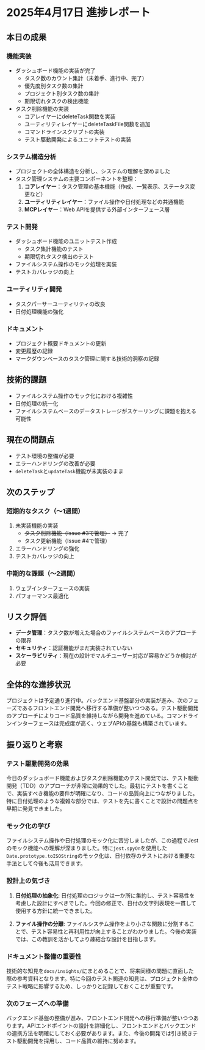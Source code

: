 # 2025年4月17日 進捗レポート

## 本日の成果

### 機能実装
- ダッシュボード機能の実装が完了
  - タスク数のカウント集計（未着手、進行中、完了）
  - 優先度別タスク数の集計
  - プロジェクト別タスク数の集計
  - 期限切れタスクの検出機能
- タスク削除機能の実装
  - コアレイヤーにdeleteTask関数を実装
  - ユーティリティレイヤーにdeleteTaskFile関数を追加
  - コマンドラインスクリプトの実装
  - テスト駆動開発によるユニットテストの実装

### システム構造分析
- プロジェクトの全体構造を分析し、システムの理解を深めました
- タスク管理システムの主要コンポーネントを整理：
  1. **コアレイヤー**：タスク管理の基本機能（作成、一覧表示、ステータス変更など）
  2. **ユーティリティレイヤー**：ファイル操作や日付処理などの共通機能
  3. **MCPレイヤー**：Web APIを提供する外部インターフェース層

### テスト開発
- ダッシュボード機能のユニットテスト作成
  - タスク集計機能のテスト
  - 期限切れタスク検出のテスト
- ファイルシステム操作のモック処理を実装
- テストカバレッジの向上

### ユーティリティ開発
- タスクパーサーユーティリティの改良
- 日付処理機能の強化

### ドキュメント
- プロジェクト概要ドキュメントの更新
- 変更履歴の記録
- マークダウンベースのタスク管理に関する技術的洞察の記録

## 技術的課題
- ファイルシステム操作のモック化における複雑性
- 日付処理の統一化
- ファイルシステムベースのデータストレージがスケーリングに課題を抱える可能性

## 現在の問題点
- テスト環境の整備が必要
- エラーハンドリングの改善が必要
- `deleteTask`と`updateTask`機能が未実装のまま

## 次のステップ

### 短期的なタスク（〜1週間）
1. 未実装機能の実装
   - ~~タスク削除機能（Issue #3で管理）~~ → 完了
   - タスク更新機能（Issue #4で管理）
2. エラーハンドリングの強化
3. テストカバレッジの向上

### 中期的な課題（〜2週間）
1. ウェブインターフェースの実装
2. パフォーマンス最適化

## リスク評価

- **データ管理**：タスク数が増えた場合のファイルシステムベースのアプローチの限界
- **セキュリティ**：認証機能がまだ実装されていない
- **スケーラビリティ**：現在の設計でマルチユーザー対応が容易かどうか検討が必要

## 全体的な進捗状況
プロジェクトは予定通り進行中。バックエンド基盤部分の実装が進み、次のフェーズであるフロントエンド開発へ移行する準備が整いつつある。テスト駆動開発のアプローチによりコード品質を維持しながら開発を進めている。コマンドラインインターフェースは完成度が高く、ウェブAPIの基盤も構築されています。

## 振り返りと考察

### テスト駆動開発の効果
今日のダッシュボード機能およびタスク削除機能のテスト開発では、テスト駆動開発（TDD）のアプローチが非常に効果的でした。最初にテストを書くことで、実装すべき機能の要件が明確になり、コードの品質向上につながりました。特に日付処理のような複雑な部分では、テストを先に書くことで設計の問題点を早期に発見できました。

### モック化の学び
ファイルシステム操作や日付処理のモック化に苦労しましたが、この過程でJestのモック機能への理解が深まりました。特に`jest.spyOn`を使用した`Date.prototype.toISOString`のモック化は、日付依存のテストにおける重要な手法として今後も活用できます。

### 設計上の気づき
1. **日付処理の抽象化**: 日付処理のロジックは一か所に集約し、テスト容易性を考慮した設計にすべきでした。今回の修正で、日付の文字列表現を一貫して使用する方針に統一できました。

2. **ファイル操作の分離**: ファイルシステム操作をより小さな関数に分割することで、テスト容易性と再利用性が向上することがわかりました。今後の実装では、この教訓を活かしてより疎結合な設計を目指します。

### ドキュメント整備の重要性
技術的な知見を`docs/insights/`にまとめることで、将来同様の問題に直面した際の参考資料となります。特に今回のテスト関連の知見は、プロジェクト全体のテスト戦略に影響するため、しっかりと記録しておくことが重要です。

### 次のフェーズへの準備
バックエンド基盤の整備が進み、フロントエンド開発への移行準備が整いつつあります。APIエンドポイントの設計を詳細化し、フロントエンドとバックエンドの連携方法を明確にしておく必要があります。また、今後の開発では引き続きテスト駆動開発を採用し、コード品質の維持に努めます。 